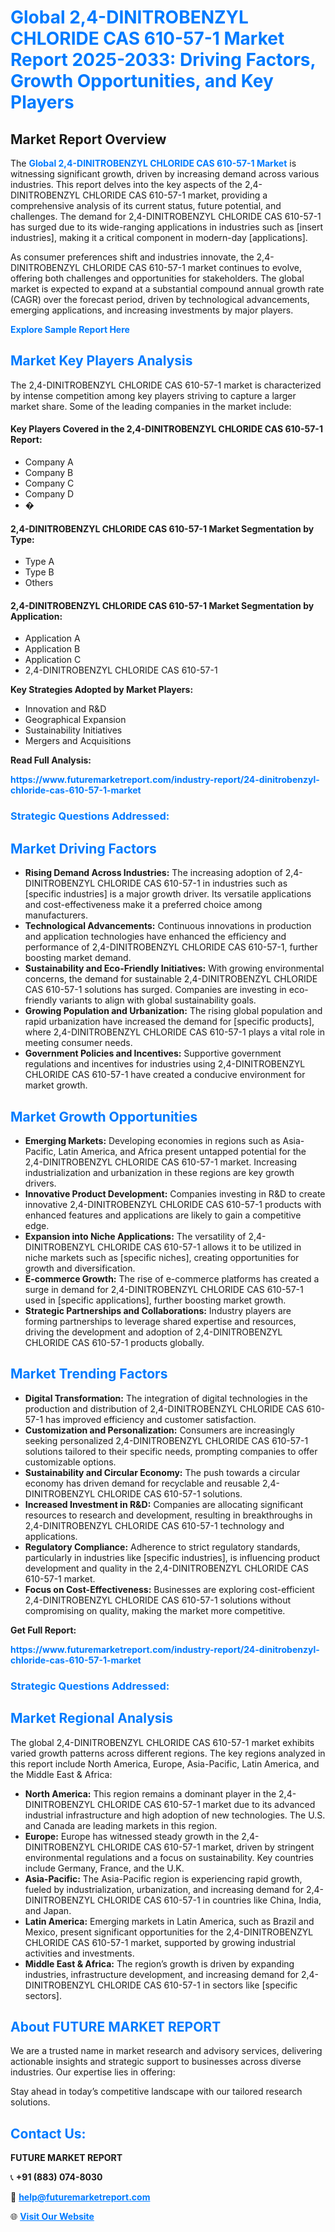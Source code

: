 <h1 style="color: #007BFF;">Global 2,4-DINITROBENZYL CHLORIDE CAS 610-57-1 Market Report 2025-2033: Driving Factors, Growth Opportunities, and Key Players</h1>

<section id="overview">
<h2>Market Report Overview</h2>
<p>The <a href="https://www.futuremarketreport.com/industry-report/24-dinitrobenzyl-chloride-cas-610-57-1-market" style="color: #007BFF; text-decoration: none;"><strong>Global 2,4-DINITROBENZYL CHLORIDE CAS 610-57-1 Market</strong></a> is witnessing significant growth, driven by increasing demand across various industries. This report delves into the key aspects of the 2,4-DINITROBENZYL CHLORIDE CAS 610-57-1 market, providing a comprehensive analysis of its current status, future potential, and challenges. The demand for 2,4-DINITROBENZYL CHLORIDE CAS 610-57-1 has surged due to its wide-ranging applications in industries such as [insert industries], making it a critical component in modern-day [applications].</p>
<p>As consumer preferences shift and industries innovate, the 2,4-DINITROBENZYL CHLORIDE CAS 610-57-1 market continues to evolve, offering both challenges and opportunities for stakeholders. The global market is expected to expand at a substantial compound annual growth rate (CAGR) over the forecast period, driven by technological advancements, emerging applications, and increasing investments by major players.</p>
</section>

<section id="overview">
<p><a href="https://www.futuremarketreport.com/request-sample/reportId=113071" style="color: #007BFF; text-decoration: none;"><strong>Explore Sample Report Here</strong></a></p>
</section>

<section id="key-players">
<h2 style="color: #007BFF;">Market Key Players Analysis</h2>
<p>The 2,4-DINITROBENZYL CHLORIDE CAS 610-57-1 market is characterized by intense competition among key players striving to capture a larger market share. Some of the leading companies in the market include:</p>
<h4>Key Players Covered in the 2,4-DINITROBENZYL CHLORIDE CAS 610-57-1 Report:</h4>
<ul><li>Company A</li><li>Company B</li><li>Company C</li><li>Company D</li><li>�</li></ul>
<h4>2,4-DINITROBENZYL CHLORIDE CAS 610-57-1 Market Segmentation by Type:</h4>
<ul><li>Type A</li><li>Type B</li><li>Others</li></ul>

<h4>2,4-DINITROBENZYL CHLORIDE CAS 610-57-1 Market Segmentation by Application:</h4>
<ul><li>Application A</li><li>Application B</li><li>Application C</li><li>2,4-DINITROBENZYL CHLORIDE CAS 610-57-1</li></ul>
<p><strong>Key Strategies Adopted by Market Players:</strong></p>
<ul>
<li>Innovation and R&D</li>
<li>Geographical Expansion</li>
<li>Sustainability Initiatives</li>
<li>Mergers and Acquisitions</li>
</ul>
</section>

<section>
<p><strong>Read Full Analysis: </strong></p><a href="https://www.futuremarketreport.com/industry-report/24-dinitrobenzyl-chloride-cas-610-57-1-market" style="color: #007BFF; text-decoration: none;"><strong>https://www.futuremarketreport.com/industry-report/24-dinitrobenzyl-chloride-cas-610-57-1-market</strong></a>
<h3 style="color: #007BFF;">Strategic Questions Addressed:</h3>
</section>

<section id="driving-factors">
<h2 style="color: #007BFF;">Market Driving Factors</h2>
<ul>
<li><strong>Rising Demand Across Industries:</strong> The increasing adoption of 2,4-DINITROBENZYL CHLORIDE CAS 610-57-1 in industries such as [specific industries] is a major growth driver. Its versatile applications and cost-effectiveness make it a preferred choice among manufacturers.</li>
<li><strong>Technological Advancements:</strong> Continuous innovations in production and application technologies have enhanced the efficiency and performance of 2,4-DINITROBENZYL CHLORIDE CAS 610-57-1, further boosting market demand.</li>
<li><strong>Sustainability and Eco-Friendly Initiatives:</strong> With growing environmental concerns, the demand for sustainable 2,4-DINITROBENZYL CHLORIDE CAS 610-57-1 solutions has surged. Companies are investing in eco-friendly variants to align with global sustainability goals.</li>
<li><strong>Growing Population and Urbanization:</strong> The rising global population and rapid urbanization have increased the demand for [specific products], where 2,4-DINITROBENZYL CHLORIDE CAS 610-57-1 plays a vital role in meeting consumer needs.</li>
<li><strong>Government Policies and Incentives:</strong> Supportive government regulations and incentives for industries using 2,4-DINITROBENZYL CHLORIDE CAS 610-57-1 have created a conducive environment for market growth.</li>
</ul>
</section>

<section id="growth-opportunities">
<h2 style="color: #007BFF;">Market Growth Opportunities</h2>
<ul>
<li><strong>Emerging Markets:</strong> Developing economies in regions such as Asia-Pacific, Latin America, and Africa present untapped potential for the 2,4-DINITROBENZYL CHLORIDE CAS 610-57-1 market. Increasing industrialization and urbanization in these regions are key growth drivers.</li>
<li><strong>Innovative Product Development:</strong> Companies investing in R&D to create innovative 2,4-DINITROBENZYL CHLORIDE CAS 610-57-1 products with enhanced features and applications are likely to gain a competitive edge.</li>
<li><strong>Expansion into Niche Applications:</strong> The versatility of 2,4-DINITROBENZYL CHLORIDE CAS 610-57-1 allows it to be utilized in niche markets such as [specific niches], creating opportunities for growth and diversification.</li>
<li><strong>E-commerce Growth:</strong> The rise of e-commerce platforms has created a surge in demand for 2,4-DINITROBENZYL CHLORIDE CAS 610-57-1 used in [specific applications], further boosting market growth.</li>
<li><strong>Strategic Partnerships and Collaborations:</strong> Industry players are forming partnerships to leverage shared expertise and resources, driving the development and adoption of 2,4-DINITROBENZYL CHLORIDE CAS 610-57-1 products globally.</li>
</ul>
</section>

<section id="trending-factors">
<h2 style="color: #007BFF;">Market Trending Factors</h2>
<ul>
<li><strong>Digital Transformation:</strong> The integration of digital technologies in the production and distribution of 2,4-DINITROBENZYL CHLORIDE CAS 610-57-1 has improved efficiency and customer satisfaction.</li>
<li><strong>Customization and Personalization:</strong> Consumers are increasingly seeking personalized 2,4-DINITROBENZYL CHLORIDE CAS 610-57-1 solutions tailored to their specific needs, prompting companies to offer customizable options.</li>
<li><strong>Sustainability and Circular Economy:</strong> The push towards a circular economy has driven demand for recyclable and reusable 2,4-DINITROBENZYL CHLORIDE CAS 610-57-1 solutions.</li>
<li><strong>Increased Investment in R&D:</strong> Companies are allocating significant resources to research and development, resulting in breakthroughs in 2,4-DINITROBENZYL CHLORIDE CAS 610-57-1 technology and applications.</li>
<li><strong>Regulatory Compliance:</strong> Adherence to strict regulatory standards, particularly in industries like [specific industries], is influencing product development and quality in the 2,4-DINITROBENZYL CHLORIDE CAS 610-57-1 market.</li>
<li><strong>Focus on Cost-Effectiveness:</strong> Businesses are exploring cost-efficient 2,4-DINITROBENZYL CHLORIDE CAS 610-57-1 solutions without compromising on quality, making the market more competitive.</li>
</ul>
</section>

<section>
<p><strong>Get Full Report: </strong></p><a href="https://www.futuremarketreport.com/industry-report/24-dinitrobenzyl-chloride-cas-610-57-1-market" style="color: #007BFF; text-decoration: none;"><strong>https://www.futuremarketreport.com/industry-report/24-dinitrobenzyl-chloride-cas-610-57-1-market</strong></a>
<h3 style="color: #007BFF;">Strategic Questions Addressed:</h3>
</section>


<section id="regional-analysis">
<h2 style="color: #007BFF;">Market Regional Analysis</h2>
<p>The global 2,4-DINITROBENZYL CHLORIDE CAS 610-57-1 market exhibits varied growth patterns across different regions. The key regions analyzed in this report include North America, Europe, Asia-Pacific, Latin America, and the Middle East & Africa:</p>
<ul>
<li><strong>North America:</strong> This region remains a dominant player in the 2,4-DINITROBENZYL CHLORIDE CAS 610-57-1 market due to its advanced industrial infrastructure and high adoption of new technologies. The U.S. and Canada are leading markets in this region.</li>
<li><strong>Europe:</strong> Europe has witnessed steady growth in the 2,4-DINITROBENZYL CHLORIDE CAS 610-57-1 market, driven by stringent environmental regulations and a focus on sustainability. Key countries include Germany, France, and the U.K.</li>
<li><strong>Asia-Pacific:</strong> The Asia-Pacific region is experiencing rapid growth, fueled by industrialization, urbanization, and increasing demand for 2,4-DINITROBENZYL CHLORIDE CAS 610-57-1 in countries like China, India, and Japan.</li>
<li><strong>Latin America:</strong> Emerging markets in Latin America, such as Brazil and Mexico, present significant opportunities for the 2,4-DINITROBENZYL CHLORIDE CAS 610-57-1 market, supported by growing industrial activities and investments.</li>
<li><strong>Middle East & Africa:</strong> The region’s growth is driven by expanding industries, infrastructure development, and increasing demand for 2,4-DINITROBENZYL CHLORIDE CAS 610-57-1 in sectors like [specific sectors].</li>
</ul>
</section>

<footer>
<h2 style="color: #007BFF;">About FUTURE MARKET REPORT</h2>
<p>We are a trusted name in market research and advisory services, delivering actionable insights and strategic support to businesses across diverse industries. Our expertise lies in offering:</p>

<p>Stay ahead in today’s competitive landscape with our tailored research solutions.</p>

<h2 style="color: #007BFF;">Contact Us:</h2>
<p><strong>FUTURE MARKET REPORT</strong></p>
<p>📞 <strong>+91 (883) 074-8030</strong></p>
<p>📧 <strong><a href="mailto:help@futuremarketreport.com" style="color: #007BFF;">help@futuremarketreport.com</a></strong></p>
<p>🌐 <strong><a href="https://www.futuremarketreport.com/" style="color: #007BFF;">Visit Our Website</a></strong></p>
</footer>